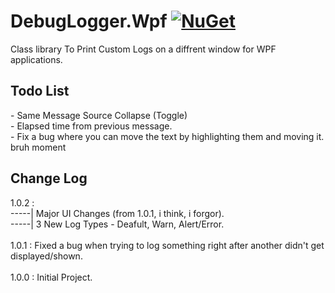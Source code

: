 # DebugLogger.Wpf [![NuGet](https://img.shields.io/nuget/v/DebugLogger.Wpf.svg)](https://www.nuget.org/packages/DebugLogger.Wpf/)
Class library To Print Custom Logs on a diffrent window for WPF applications.

<h2>Todo List</h2>
- Same Message Source Collapse (Toggle) </br>
- Elapsed time from previous message. </br>
- Fix a bug where you can move the text by highlighting them and moving it. bruh moment

<h2>Change Log</h2>
1.0.2 :
</br>
-----| Major UI Changes (from 1.0.1, i think, i forgor).
</br>
-----| 3 New Log Types - Deafult, Warn, Alert/Error.
</br></br>                
1.0.1 : Fixed a bug when trying to log something right after another didn't get displayed/shown. 
</br></br>
1.0.0 : Initial Project.
